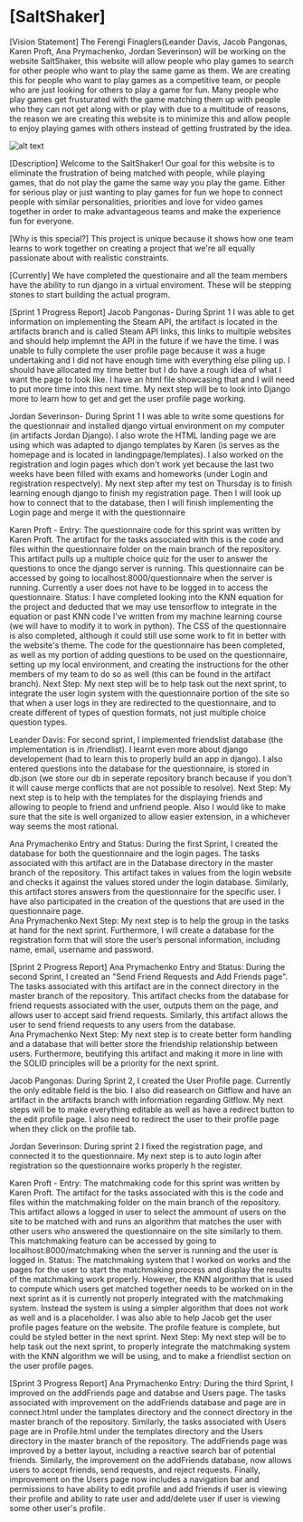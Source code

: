 # [SaltShaker]

[Vision Statement] The Ferengi Finaglers(Leander Davis, Jacob Pangonas, Karen Proft, Ana Prymachenko, Jordan Severinson) will be working on the website SaltShaker, this website will allow people who play games to search for other people who want to play the same game as them. We are creating this for people who want to play games as a competitive team, or people who are just looking for others to play a game for fun. Many people who play games get frusturated with the game matching them up with people who they can not get along with or play with due to a multitude of reasons, the reason we are creating this website is to minimize this and allow people to enjoy playing games with others instead of getting frustrated by the idea.

![alt text](https://encrypted-tbn0.gstatic.com/images?q=tbn:ANd9GcQOSDcoZsLE0KZU7Zb39W681rYFs7J-GK7LYYxZNW1uPY0O365p)

[Description] Welcome to the SaltShaker! Our goal for this website is to eliminate the frustration of being matched with people, while playing games, that do not play the game the same way you play the game. Either for serious play or just wanting to play games for fun we hope to connect people with similar personalities, priorities and love for video games together in order to make advantageous teams and make the experience fun for everyone.

[Why is this special?] This project is unique because it shows how one team learns to work together on creating a project that we're all equally passionate about with realistic constraints. 

[Currently] We have completed the questionaire and all the team members have the ability to run django in a virtual enviroment. These will be stepping stones to start building the actual program.

[Sprint 1 Progress Report] 
Jacob Pangonas- During Sprint 1 I was able to get information on implementing the Steam API, the artifact is located in the artifacts branch and is called Steam API links, this links to multiple websites and should help implemnt the API in the future if we have the time. I was unable to fully complete the user profile page because it was a huge undertaking and I did not have enough time with everything else piling up. I should have allocated my time better but I do have a rough idea of what I want the page to look like. I have an html file showcasing that and I will need to put more time into this next time. My next step will be to look into Django more to learn how to get and get the user profile page working.


Jordan Severinson- During Sprint 1 I was able to write some questions for the questionnair and installed django virtual environment on my computer (in artifacts Jordan Django). I also wrote the HTML landing page we are using which was adapted to django templates by Karen (is serves as the homepage and is located in landingpage/templates). I also worked on the registration and login pages which don't work yet because the last two weeks have been filled with exams and homeworks (under Login and registration respectvely). My next step after my test on Thursday is to finish learning enough django to finish my registration page. Then I will look up how to connect that to the database, then I will finish implementing the Login page and merge it with the questionnaire

Karen Proft - 
Entry:
The questionnaire code for this sprint was written by Karen Proft. The artifact for the tasks associated with this is the code and files within the questionnaire folder on the main branch of the repository. This artifact pulls up a multiple choice quiz for the user to answer the questions to once the django server is running. This questionnaire can be accessed by going to localhost:8000/questionnaire when the server is running. Currently a user does not have to be logged in to access the questionnaire.
Status:
I have completed looking into the KNN equation for the project and deducted that we may use tensorflow to integrate in the equation or past KNN code I've written from my machine learning course (we will have to modify it to work in python). The CSS of the questionnaire is also completed, although it could still use some work to fit in better with the website's theme. The code for the questionnaire has been completed, as well as my portion of adding questions to be used on the questionnaire, setting up my local environment, and creating the instructions for the other members of my team to do so as well (this can be found in the artifact branch).
Next Step:
My next step will be to help task out the next sprint, to integrate the user login system with the questionnaire portion of the site so that when a user logs in they are redirected to the questionnaire, and to create different of types of question formats, not just multiple choice question types.

Leander Davis: For second sprint, I implemented friendslist database (the implementation is in /friendlist).  I learnt even more about django developement (had to learn this to properly build an app in django).  I also entered questions into the database for the questionnaire, is stored in db.json (we store our db in seperate repository branch because if you don't it will cause merge conflicts that are not possible to resolve).
Next Step:
My next step is to help with the templates for the displaying friends and allowing to people to friend and unfriend people.  Also I would like to make sure that the site is well organized to allow easier extension, in a whichever way seems the most rational.

Ana Prymachenko Entry and Status: During the first Sprint, I created the database for both the questionnaire and the login pages. The tasks associated with this artifact are in the Database directory in the master branch of the repository. This artifact takes in values from the login website and checks it against the values stored under the login database. Similarly, this artifact stores answers from the questionnaire for the specific user. I have also participated in the creation of the questions that are used in the questionnaire page.                                                                                                                                    
Ana Prymachenko Next Step: My next step is to help the group in the tasks at hand for the next sprint. Furthermore, I will create a database for the registration form that will store the user’s personal information, including name, email, username and password.

[Sprint 2 Progress Report] 
Ana Prymachenko Entry and Status: During the second Sprint, I created an "Send Friend Requests and Add Friends page". The tasks associated with this artifact are in the connect directory in the master branch of the repository. This artifact checks from the database for friend requests associated with the user, outputs them on the page, and allows user to accept said friend requests. Similarly, this artifact allows the user to send friend requests to any users from the database.                                                                                                                                    
Ana Prymachenko Next Step: My next step is to create better form handling and a database that will better store the friendship relationship between users. Furthermore, beutifying this artifact and making it more in line with the SOLID principles will be a priority for the next sprint. 

Jacob Pangonas: During Sprint 2, I created the User Profile page. Currently the only editable field is the bio. I also did reasearch on Gitflow and have an artifact in the artifacts branch with information regarding Gitflow. My next steps will be to make everything editable as well as have a redirect button to the edit profile page. I also need to redirect the user to their profile page when they click on the profile tab.

Jordan Severinson: During sprint 2 I fixed the registration page, and connected it to the questionnaire. My next step is to auto login after registration so the questionnaire works properly h the register.

Karen Proft - 
Entry:
The matchmaking code for this sprint was written by Karen Proft. The artifact for the tasks associated with this is the code and files within the matchmaking folder on the main branch of the repository. This artifact allows a logged in user to select the ammount of users on the site to be matched with and runs an algorithm that matches the user with other users who answered the questionnaire on the site similarly to them. This matchmaking feature can be accessed by going to localhost:8000/matchmaking when the server is running and the user is logged in. 
Status:
The matchmaking system that I worked on works and the pages for the user to start the matchmaking process and display the results of the matchmaking work properly. However, the KNN algorithm that is used to compute which users get matched together needs to be worked on in the next sprint as it is currently not properly integrated with the matchmaking system. Instead the system is using a simpler algorithm that does not work as well and is a placeholder. I was also able to help Jacob get the user profile pages feature on the website. The profile feature is complete, but could be styled better in the next sprint.
Next Step:
My next step will be to help task out the next sprint, to properly integrate the matchmaking system with the KNN algorithm we will be using, and to make a friendlist section on the user profile pages.

[Sprint 3 Progress Report] 
Ana Prymachenko Entry: During the third Sprint, I improved on the addFriends page and databse and Users page. The tasks associated with improvement on the addFriends database and page are in connect.html under the tamplates directory and the connect directory in the master branch of the repository. Similarly, the tasks associated with Users page are in Profile.html under the templates directory and the Users directory in the master branch of the repository. The addFriends page was improved by a better layout, including a reactive search bar of potential friends. Similarly, the improvement on the addFriends database, now allows users to accept friends, send requests, and reject requests. Finally, improvement on the Users page now includes a navigation bar and permissions to have ability to edit profile and add friends if user is viewing their profile and ability to rate user and add/delete user if user is viewing some other user's profile.                                                                                                       

